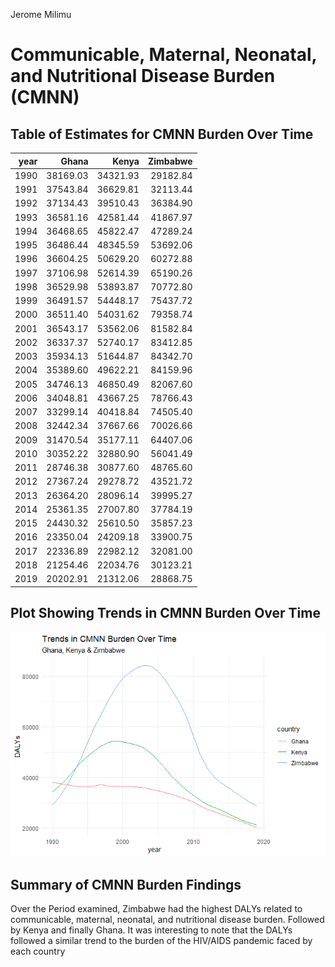 Jerome Milimu

# Communicable, Maternal, Neonatal, and Nutritional Disease Burden (CMNN)

## Table of Estimates for CMNN Burden Over Time

| year |    Ghana |    Kenya | Zimbabwe |
|-----:|---------:|---------:|---------:|
| 1990 | 38169.03 | 34321.93 | 29182.84 |
| 1991 | 37543.84 | 36629.81 | 32113.44 |
| 1992 | 37134.43 | 39510.43 | 36384.90 |
| 1993 | 36581.16 | 42581.44 | 41867.97 |
| 1994 | 36468.65 | 45822.47 | 47289.24 |
| 1995 | 36486.44 | 48345.59 | 53692.06 |
| 1996 | 36604.25 | 50629.20 | 60272.88 |
| 1997 | 37106.98 | 52614.39 | 65190.26 |
| 1998 | 36529.98 | 53893.87 | 70772.80 |
| 1999 | 36491.57 | 54448.17 | 75437.72 |
| 2000 | 36511.40 | 54031.62 | 79358.74 |
| 2001 | 36543.17 | 53562.06 | 81582.84 |
| 2002 | 36337.37 | 52740.17 | 83412.85 |
| 2003 | 35934.13 | 51644.87 | 84342.70 |
| 2004 | 35389.60 | 49622.21 | 84159.96 |
| 2005 | 34746.13 | 46850.49 | 82067.60 |
| 2006 | 34048.81 | 43667.25 | 78766.43 |
| 2007 | 33299.14 | 40418.84 | 74505.40 |
| 2008 | 32442.34 | 37667.66 | 70026.66 |
| 2009 | 31470.54 | 35177.11 | 64407.06 |
| 2010 | 30352.22 | 32880.90 | 56041.49 |
| 2011 | 28746.38 | 30877.60 | 48765.60 |
| 2012 | 27367.24 | 29278.72 | 43521.72 |
| 2013 | 26364.20 | 28096.14 | 39995.27 |
| 2014 | 25361.35 | 27007.80 | 37784.19 |
| 2015 | 24430.32 | 25610.50 | 35857.23 |
| 2016 | 23350.04 | 24209.18 | 33900.75 |
| 2017 | 22336.89 | 22982.12 | 32081.00 |
| 2018 | 21254.46 | 22034.76 | 30123.21 |
| 2019 | 20202.91 | 21312.06 | 28868.75 |

## Plot Showing Trends in CMNN Burden Over Time

![](cmnn_burden_files/figure-gfm/unnamed-chunk-3-1.png)<!-- -->

## Summary of CMNN Burden Findings

Over the Period examined, Zimbabwe had the highest DALYs related to
communicable, maternal, neonatal, and nutritional disease burden.
Followed by Kenya and finally Ghana. It was interesting to note that the
DALYs followed a similar trend to the burden of the HIV/AIDS pandemic
faced by each country
